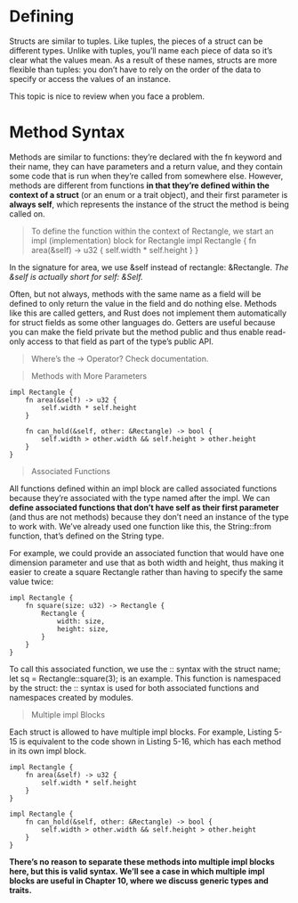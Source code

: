 # Defining
Structs are similar to tuples. Like tuples, the pieces of a struct can be different types. Unlike with tuples, you’ll name each piece of data so it’s clear what the values mean. As a result of these names, structs are more flexible than tuples: you don’t have to rely on the order of the data to specify or access the values of an instance.

This topic is nice to review when you face a problem.

# Method Syntax
Methods are similar to functions: they’re declared with the fn keyword and their name, they can have parameters and a return value, and they contain some code that is run when they’re called from somewhere else. However, methods are different from functions **in that they’re defined within the context of a struct** (or an enum or a trait object), and their first parameter is **always self**, which represents the instance of the struct the method is being called on.

> To define the function within the context of Rectangle, we start an impl (implementation) block for Rectangle
    impl Rectangle {
        fn area(&self) -> u32 {
            self.width * self.height
        }
    }

In the signature for area, we use &self instead of rectangle: &Rectangle. *The &self is actually short for self: &Self.*

Often, but not always, methods with the same name as a field will be defined to only return the value in the field and do nothing else. Methods like this are called getters, and Rust does not implement them automatically for struct fields as some other languages do. Getters are useful because you can make the field private but the method public and thus enable read-only access to that field as part of the type’s public API.

> Where’s the -> Operator?
Check documentation.

> Methods with More Parameters

    impl Rectangle {
        fn area(&self) -> u32 {
            self.width * self.height
        }

        fn can_hold(&self, other: &Rectangle) -> bool {
            self.width > other.width && self.height > other.height
        }
    }

> Associated Functions

All functions defined within an impl block are called associated functions because they’re associated with the type named after the impl. We can **define associated functions that don’t have self as their first parameter** (and thus are not methods) because they don’t need an instance of the type to work with. We’ve already used one function like this, the String::from function, that’s defined on the String type.

For example, we could provide an associated function that would have one dimension parameter and use that as both width and height, thus making it easier to create a square Rectangle rather than having to specify the same value twice:

    impl Rectangle {
        fn square(size: u32) -> Rectangle {
            Rectangle {
                width: size,
                height: size,
            }
        }
    }

To call this associated function, we use the :: syntax with the struct name; let sq = Rectangle::square(3); is an example. This function is namespaced by the struct: the :: syntax is used for both associated functions and namespaces created by modules.

> Multiple impl Blocks

Each struct is allowed to have multiple impl blocks. For example, Listing 5-15 is equivalent to the code shown in Listing 5-16, which has each method in its own impl block.

    impl Rectangle {
        fn area(&self) -> u32 {
            self.width * self.height
        }
    }

    impl Rectangle {
        fn can_hold(&self, other: &Rectangle) -> bool {
            self.width > other.width && self.height > other.height
        }
    }

**There’s no reason to separate these methods into multiple impl blocks here, but this is valid syntax. We’ll see a case in which multiple impl blocks are useful in Chapter 10, where we discuss generic types and traits.**